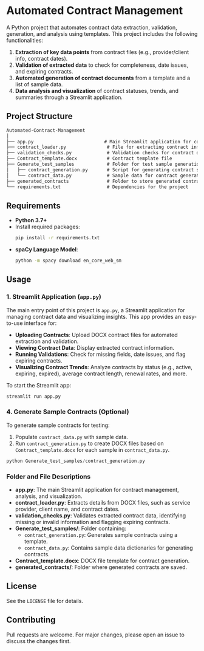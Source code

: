 # Automated Contract Management

A Python project that automates contract data extraction, validation, generation, and analysis using templates. This project includes the following functionalities:

1. **Extraction of key data points** from contract files (e.g., provider/client info, contract dates).
2. **Validation of extracted data** to check for completeness, date issues, and expiring contracts.
3. **Automated generation of contract documents** from a template and a list of sample data.
4. **Data analysis and visualization** of contract statuses, trends, and summaries through a Streamlit application.

## Project Structure

```markdown
Automated-Contract-Management
│
├── app.py                          # Main Streamlit application for contract management
├── contract_loader.py               # File for extracting contract information
├── validation_checks.py             # Validation checks for contract data
├── Contract_template.docx           # Contract template file
├── Generate_test_samples            # Folder for test sample generation
│   ├── contract_generation.py       # Script for generating contract samples
│   └── contract_data.py             # Sample data for contract generation
├── generated_contracts              # Folder to store generated contracts (leave empty, will be filled by script)
└── requirements.txt                 # Dependencies for the project
```

## Requirements

- **Python 3.7+**
- Install required packages:
  ```bash
  pip install -r requirements.txt
  ```
- **spaCy Language Model**:
  ```bash
  python -m spacy download en_core_web_sm
  ```

## Usage

### 1. Streamlit Application (`app.py`)

The main entry point of this project is `app.py`, a Streamlit application for managing contract data and visualizing insights. This app provides an easy-to-use interface for:

- **Uploading Contracts**: Upload DOCX contract files for automated extraction and validation.
- **Viewing Contract Data**: Display extracted contract information.
- **Running Validations**: Check for missing fields, date issues, and flag expiring contracts.
- **Visualizing Contract Trends**: Analyze contracts by status (e.g., active, expiring, expired), average contract length, renewal rates, and more.

To start the Streamlit app:

```bash
streamlit run app.py
```

### 4. Generate Sample Contracts (Optional)

To generate sample contracts for testing:
1. Populate `contract_data.py` with sample data.
2. Run `contract_generation.py` to create DOCX files based on `Contract_template.docx` for each sample in `contract_data.py`.

```python
python Generate_test_samples/contract_generation.py
```

### Folder and File Descriptions

- **app.py**: The main Streamlit application for contract management, analysis, and visualization.
- **contract_loader.py**: Extracts details from DOCX files, such as service provider, client name, and contract dates.
- **validation_checks.py**: Validates extracted contract data, identifying missing or invalid information and flagging expiring contracts.
- **Generate_test_samples/**: Folder containing:
  - `contract_generation.py`: Generates sample contracts using a template.
  - `contract_data.py`: Contains sample data dictionaries for generating contracts.
- **Contract_template.docx**: DOCX file template for contract generation.
- **generated_contracts/**: Folder where generated contracts are saved.

## License

See the `LICENSE` file for details.

## Contributing

Pull requests are welcome. For major changes, please open an issue to discuss the changes first.
